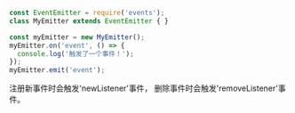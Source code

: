 ```javascript
const EventEmitter = require('events');
class MyEmitter extends EventEmitter { }

const myEmitter = new MyEmitter();
myEmitter.on('event', () => {
  console.log('触发了一个事件！');
});
myEmitter.emit('event');
```
注册新事件时会触发'newListener'事件， 删除事件时会触发'removeListener'事件。

